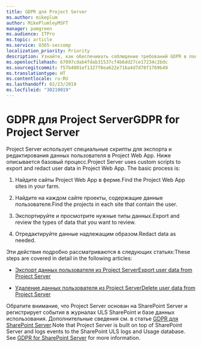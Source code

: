 ```yaml
---
title: GDPR для Project Server
ms.author: mikeplum
author: MikePlumleyMSFT
manager: pamgreen
ms.audience: ITPro
ms.topic: article
ms.service: O365-seccomp
localization_priority: Priority
description: Узнайте, как обеспечивать соблюдение требований GDPR в локальном развертывании Project Server.
ms.openlocfilehash: 67097cdab4fdab31537cf4b6dd27ce17234c2bdc
ms.sourcegitcommit: f57b4001ef1327f0ea622e716a4d7d78f1769b49
ms.translationtype: HT
ms.contentlocale: ru-RU
ms.lasthandoff: 02/23/2019
ms.locfileid: "30219019"
---
```

# <a name="gdpr-for-project-server"></a><span data-ttu-id="9401e-103">GDPR для Project Server</span><span class="sxs-lookup"><span data-stu-id="9401e-103">GDPR for Project Server</span></span>

<span data-ttu-id="9401e-p101">Project Server использует специальные скрипты для экспорта и редактирования данных пользователя в Project Web App. Ниже описывается базовый процесс.</span><span class="sxs-lookup"><span data-stu-id="9401e-p101">Project Server uses custom scripts to export and redact user data in Project Web App. The basic process is:</span></span>

1.  <span data-ttu-id="9401e-106">Найдите сайты Project Web App в ферме.</span><span class="sxs-lookup"><span data-stu-id="9401e-106">Find the Project Web App sites in your farm.</span></span>

2.  <span data-ttu-id="9401e-107">Найдите на каждом сайте проекты, содержащие данные пользователя.</span><span class="sxs-lookup"><span data-stu-id="9401e-107">Find the projects in each site that contain the user.</span></span>

3.  <span data-ttu-id="9401e-108">Экспортируйте и просмотрите нужные типы данных.</span><span class="sxs-lookup"><span data-stu-id="9401e-108">Export and review the types of data that you want to review.</span></span>

4.  <span data-ttu-id="9401e-109">Отредактируйте данные надлежащим образом.</span><span class="sxs-lookup"><span data-stu-id="9401e-109">Redact data as needed.</span></span>

<span data-ttu-id="9401e-110">Эти действия подробно рассматриваются в следующих статьях:</span><span class="sxs-lookup"><span data-stu-id="9401e-110">These steps are covered in detail in the following articles:</span></span>

- [<span data-ttu-id="9401e-111">Экспорт данных пользователя из Project Server</span><span class="sxs-lookup"><span data-stu-id="9401e-111">Export user data from Project Server</span></span>](/Project/export-user-data-from-project-server?toc=/Office365/Enterprise/toc.json)

- [<span data-ttu-id="9401e-112">Удаление данных пользователя из Project Server</span><span class="sxs-lookup"><span data-stu-id="9401e-112">Delete user data from Project Server</span></span>](/Project/delete-user-data-from-project-server?toc=/Office365/Enterprise/toc.json)


<span data-ttu-id="9401e-p102">Обратите внимание, что Project Server основан на SharePoint Server и регистрирует события в журналах ULS SharePoint и базе данных использования. Дополнительные сведения см. в статье [GDPR для SharePoint Server](gdpr-for-sharepoint-server.md).</span><span class="sxs-lookup"><span data-stu-id="9401e-p102">Note that Project Server is built on top of SharePoint Server and logs events to the SharePoint ULS logs and Usage database. See [GDPR for SharePoint Server](gdpr-for-sharepoint-server.md) for more information.</span></span>
